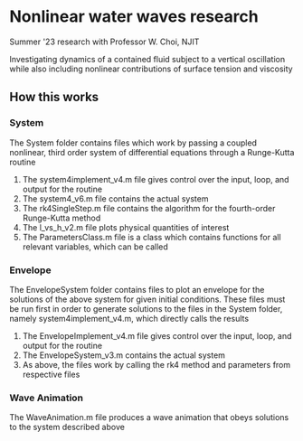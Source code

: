 # Nonlinear water waves research

Summer '23 research with Professor W. Choi, NJIT

Investigating dynamics of a contained fluid subject to a vertical oscillation while also including nonlinear contributions of surface tension and viscosity 

## How this works

### System

The System folder contains files which work by passing a coupled nonlinear, third order system of differential equations through a Runge-Kutta routine

1. The system4implement_v4.m file gives control over the input, loop, and output for the routine
2. The system4_v6.m file contains the actual system
3. The rk4SingleStep.m file contains the algorithm for the fourth-order Runge-Kutta method
4. The l_vs_h_v2.m file plots physical quantities of interest
5. The ParametersClass.m file is a class which contains functions for all relevant variables, which can be called

### Envelope

The EnvelopeSystem folder contains files to plot an envelope for the solutions of the above system for given initial conditions. These files must be run first in order to generate solutions to the files in the System folder, namely system4implement_v4.m, which directly calls the results

1. The EnvelopeImplement_v4.m file gives control over the input, loop, and output for the routine
2. The EnvelopeSystem_v3.m contains the actual system
3. As above, the files work by calling the rk4 method and parameters from respective files

### Wave Animation

The WaveAnimation.m file produces a wave animation that obeys solutions to the system described above
